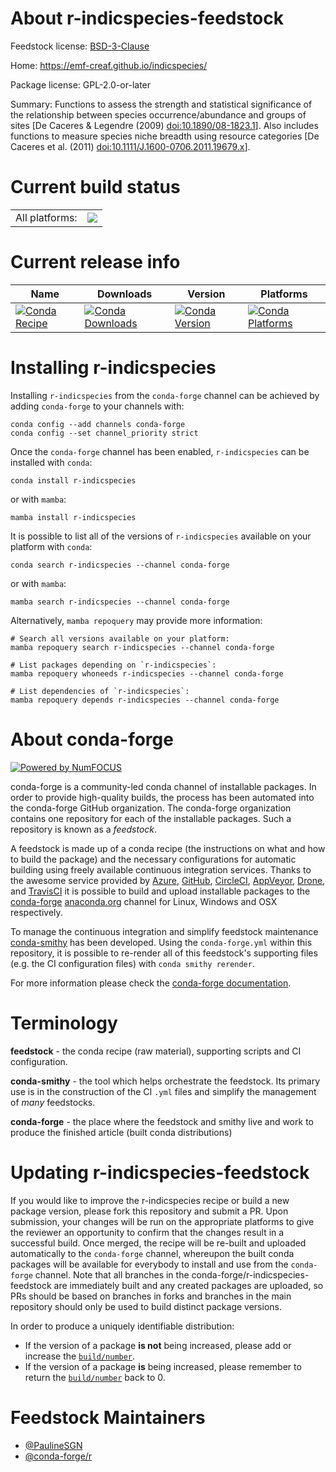 About r-indicspecies-feedstock
==============================

Feedstock license: [BSD-3-Clause](https://github.com/conda-forge/r-indicspecies-feedstock/blob/main/LICENSE.txt)

Home: https://emf-creaf.github.io/indicspecies/

Package license: GPL-2.0-or-later

Summary: Functions to assess the strength and statistical significance of the relationship between species occurrence/abundance and groups of sites [De Caceres & Legendre (2009) <doi:10.1890/08-1823.1>]. Also includes functions to measure species niche breadth using resource categories [De Caceres et al. (2011) <doi:10.1111/J.1600-0706.2011.19679.x>].

Current build status
====================


<table><tr><td>All platforms:</td>
    <td>
      <a href="https://dev.azure.com/conda-forge/feedstock-builds/_build/latest?definitionId=23396&branchName=main">
        <img src="https://dev.azure.com/conda-forge/feedstock-builds/_apis/build/status/r-indicspecies-feedstock?branchName=main">
      </a>
    </td>
  </tr>
</table>

Current release info
====================

| Name | Downloads | Version | Platforms |
| --- | --- | --- | --- |
| [![Conda Recipe](https://img.shields.io/badge/recipe-r--indicspecies-green.svg)](https://anaconda.org/conda-forge/r-indicspecies) | [![Conda Downloads](https://img.shields.io/conda/dn/conda-forge/r-indicspecies.svg)](https://anaconda.org/conda-forge/r-indicspecies) | [![Conda Version](https://img.shields.io/conda/vn/conda-forge/r-indicspecies.svg)](https://anaconda.org/conda-forge/r-indicspecies) | [![Conda Platforms](https://img.shields.io/conda/pn/conda-forge/r-indicspecies.svg)](https://anaconda.org/conda-forge/r-indicspecies) |

Installing r-indicspecies
=========================

Installing `r-indicspecies` from the `conda-forge` channel can be achieved by adding `conda-forge` to your channels with:

```
conda config --add channels conda-forge
conda config --set channel_priority strict
```

Once the `conda-forge` channel has been enabled, `r-indicspecies` can be installed with `conda`:

```
conda install r-indicspecies
```

or with `mamba`:

```
mamba install r-indicspecies
```

It is possible to list all of the versions of `r-indicspecies` available on your platform with `conda`:

```
conda search r-indicspecies --channel conda-forge
```

or with `mamba`:

```
mamba search r-indicspecies --channel conda-forge
```

Alternatively, `mamba repoquery` may provide more information:

```
# Search all versions available on your platform:
mamba repoquery search r-indicspecies --channel conda-forge

# List packages depending on `r-indicspecies`:
mamba repoquery whoneeds r-indicspecies --channel conda-forge

# List dependencies of `r-indicspecies`:
mamba repoquery depends r-indicspecies --channel conda-forge
```


About conda-forge
=================

[![Powered by
NumFOCUS](https://img.shields.io/badge/powered%20by-NumFOCUS-orange.svg?style=flat&colorA=E1523D&colorB=007D8A)](https://numfocus.org)

conda-forge is a community-led conda channel of installable packages.
In order to provide high-quality builds, the process has been automated into the
conda-forge GitHub organization. The conda-forge organization contains one repository
for each of the installable packages. Such a repository is known as a *feedstock*.

A feedstock is made up of a conda recipe (the instructions on what and how to build
the package) and the necessary configurations for automatic building using freely
available continuous integration services. Thanks to the awesome service provided by
[Azure](https://azure.microsoft.com/en-us/services/devops/), [GitHub](https://github.com/),
[CircleCI](https://circleci.com/), [AppVeyor](https://www.appveyor.com/),
[Drone](https://cloud.drone.io/welcome), and [TravisCI](https://travis-ci.com/)
it is possible to build and upload installable packages to the
[conda-forge](https://anaconda.org/conda-forge) [anaconda.org](https://anaconda.org/)
channel for Linux, Windows and OSX respectively.

To manage the continuous integration and simplify feedstock maintenance
[conda-smithy](https://github.com/conda-forge/conda-smithy) has been developed.
Using the ``conda-forge.yml`` within this repository, it is possible to re-render all of
this feedstock's supporting files (e.g. the CI configuration files) with ``conda smithy rerender``.

For more information please check the [conda-forge documentation](https://conda-forge.org/docs/).

Terminology
===========

**feedstock** - the conda recipe (raw material), supporting scripts and CI configuration.

**conda-smithy** - the tool which helps orchestrate the feedstock.
                   Its primary use is in the construction of the CI ``.yml`` files
                   and simplify the management of *many* feedstocks.

**conda-forge** - the place where the feedstock and smithy live and work to
                  produce the finished article (built conda distributions)


Updating r-indicspecies-feedstock
=================================

If you would like to improve the r-indicspecies recipe or build a new
package version, please fork this repository and submit a PR. Upon submission,
your changes will be run on the appropriate platforms to give the reviewer an
opportunity to confirm that the changes result in a successful build. Once
merged, the recipe will be re-built and uploaded automatically to the
`conda-forge` channel, whereupon the built conda packages will be available for
everybody to install and use from the `conda-forge` channel.
Note that all branches in the conda-forge/r-indicspecies-feedstock are
immediately built and any created packages are uploaded, so PRs should be based
on branches in forks and branches in the main repository should only be used to
build distinct package versions.

In order to produce a uniquely identifiable distribution:
 * If the version of a package **is not** being increased, please add or increase
   the [``build/number``](https://docs.conda.io/projects/conda-build/en/latest/resources/define-metadata.html#build-number-and-string).
 * If the version of a package **is** being increased, please remember to return
   the [``build/number``](https://docs.conda.io/projects/conda-build/en/latest/resources/define-metadata.html#build-number-and-string)
   back to 0.

Feedstock Maintainers
=====================

* [@PaulineSGN](https://github.com/PaulineSGN/)
* [@conda-forge/r](https://github.com/orgs/conda-forge/teams/r/)

